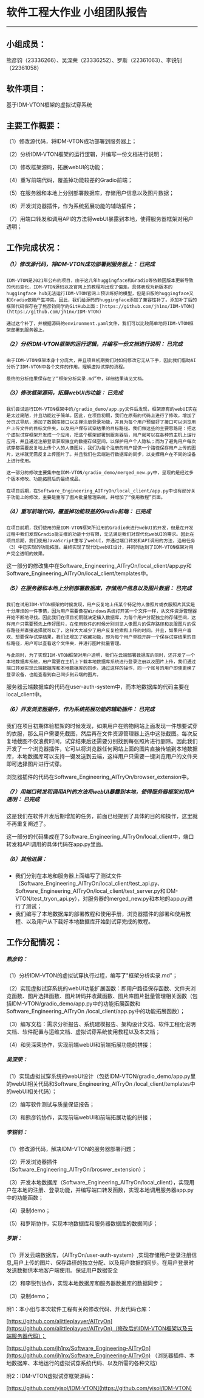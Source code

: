 ﻿# 软件工程大作业 小组团队报告

---

## 小组成员：

熊彦钧（23336266）、吴深荣（23336252）、罗斯（22361063）、李锐钊（22361058）

## 软件项目：

基于IDM-VTON框架的虚拟试穿系统

## 主要工作概要：

（1）修改源代码，将IDM-VTON成功部署到服务器上；

（2）分析IDM-VTON框架的运行逻辑，并编写一份文档进行说明；

（3）修改框架源码，拓展webUI的功能；

（4）重写前端代码，覆盖掉功能较差的Gradio前端；

（5）在服务器和本地上分别部署数据库，存储用户信息以及图片数据；

（6）开发浏览器插件，作为系统拓展功能的辅助插件；

（7）用端口转发和调用API的方法将webUI暴露到本地，使得服务器框架对用户透明；

## 工作完成状况：

##### （1）修改源代码，将IDM-VTON成功部署到服务器上：                  已完成

    IDM-VTON是2021年公布的项目，由于这几年huggingface和Gradio等依赖因版本更新导致的代码变化，IDM-VTON源码以及官网上的教程均出现了偏差。具体表现为新版本的huggingface hub无法运行IDM-VTON官网上预训练好的模型，但是旧版的huggingface又和Gradio依赖产生冲突。因此，我们给源码的huggingface添加了兼容性补丁。添加补丁后的框架代码保存在了熊彦钧同学的GitHub上面：[https://github.com/jh1nx/IDM-VTON](https://github.com/jh1nx/IDM-VTON)

    通过这个补丁，并根据源码的environment.yaml文件，我们可以比较简单地将IDM-VTON框架部署到服务器上。

##### （2）分析IDM-VTON框架的运行逻辑，并编写一份文档进行说明：               已完成

    由于IDM-VTON框架本身十分庞大，并且项目初期我们对如何修改它无从下手，因此我们借助AI分析了IDM-VTON中各个文件的作用，理解虚拟试穿的流程。

    最终的分析结果保存在了“框架分析实录.md”中，详细结果请见文档。

##### （3）修改框架源码，拓展webUI的功能：                  已完成

    我们尝试运行IDM-VTON框架中的/gradio_demo/app.py文件后发现，框架原有的webUI实在是太过简陋，并且功能过于简单。因此，在项目初期，我们在原有的代码上进行了修改，增加了分页式导航，添加了数据库接口以支撑注册登录功能，并且为每个用户预留好了接口可以浏览用户上传文件的目标文件夹，以及用户保存试穿结果的目标路径。我们做这些的主要思路是：把这个虚拟试穿框架开发成一个应用，把这个框架部署到服务器后，用户就可以在各种的主机上运行应用，并且通过注册登录获取独立的数据存储空间，以保护用户个人隐私；而为了避免用户每次试穿都需要反复地上传个人的人像图片，我们为每个注册的用户提供一个路径保存用户上传的图片，这样就无需反复上传图片了。并且我们在云端进行数据库的同步，以支撑用户在不同的设备上进行使用。

    这一部分的修改主要集中在IDM-VTON/gradio_demo/merged_new.py中，呈现的是经过多个版本修改、功能拓展后的最终成品。

    在项目后期，在Software_Engineering_AITryOn/local_client/app.py中也有部分关于功能上的修改，主要是重写了图片批量管理系统，并增加了“使用教程”页面。

##### （4）重写前端代码，覆盖掉功能较差的Gradio前端：                已完成

    在项目前期，我们使用的是IDM-VTON框架所沿用的Gradio来进行webUI的开发，但是在开发过程中我们发现Gradio能支撑的功能十分有限，无法满足我们对现代化webUI的需求。因此在项目后期，我们使用JavaScript重写了webUI，并通过端口转发和API调用的方法，沿用任务（3）中已实现的功能拓展。最终实现了现代化webUI设计，并同时达到了IDM-VTON框架对用户完全透明的效果。

这一部分的修改集中在Software_Engineering_AITryOn/local_client/app.py和Software_Engineering_AITryOn/local_client/templates中。

##### （5）在服务器和本地上分别部署数据库，存储用户信息以及图片数据：                   已完成

    我们在试用IDM-VTON框架的时候发现，用户反复地上传某个特定的人像照片或衣服照片其实是十分麻烦的一件事情，因为用户需要像在Windows系统打开某一个文件一样，从文件资源管理器开始不断地寻找。因此我们在项目初期就决定植入数据库，为每个用户分配独立的存储空间，这样用户只需要预先上传好图片，在使用软件的时候分别浏览人像图片的保存路径和衣服图片的保存路径并直接选择就可以了，这样大大减少了用户反复检索和上传的时间。并且，如果用户喜欢、想要保存试穿结果，我们还增加了收藏功能，即为每个用户单独开辟一个保存试穿结果的目标路径，用户可以查看这个文件夹，并进行图片批量管理。

    与此同时，为了实现IDM-VTON框架对用户透明，我们在云端部署数据库的同时，还开发了一个本地数据库系统，用户需要在主机上下载本地数据库系统进行登录注册以及图片上传，我们通过端口转发实现云端数据库和本地数据库的同步。通过这样的操作，同一个账号的用户即使更换了登录设备，也能查看到自己同步到云端的图片。

服务器云端数据库的代码在user-auth-system中，而本地数据库的代码主要在local_client中。

##### （6）开发浏览器插件，作为系统拓展功能的辅助插件：               已完成

我们在项目初期体验框架的时候发现，如果用户在购物网站上面发现一件想要试穿的衣服，那么用户需要先截图，然后再在文件资源管理器上选中这张截图。每次反复地截图不仅浪费时间，试穿结束后还需要分别找到每张照片进行删除。因此我们开发了一个浏览器插件，它可以将浏览器任何网站上面的图片直接传输到本地数据库，本地数据库可以支持一键发送到云端，这样用户只需要一键浏览用户的文件夹即可选择图片进行试穿。

浏览器插件的代码在Software_Engineering_AITryOn/browser_extension中。

##### （7）用端口转发和调用API的方法将webUI暴露到本地，使得服务器框架对用户透明：                已完成

这是我们在软件开发后期增加的任务，前面已经提到了具体的目的和操作，这里就不再重复阐述了。

这一部分的代码集成在了Software_Engineering_AITryOn/local_client中，端口转发和API调用的具体代码在app.py里面。

##### （8）其他进展：

* 我们分别在本地和服务器上面编写了测试文件（Software_Engineering_AITryOn/local_client/test_api.py、Software_Engineering_AITryOn/local_client/test_server.py和IDM-VTON/test_tryon_api.py），对服务器的merged_new.py和本地的app.py进行了测试；
* 我们编写了本地数据库的部署教程和使用手册，浏览器插件的部署和使用教程、以及用户从下载好本地数据库开始到试穿完成的教程。

## 工作分配情况：

##### 熊彦钧：

（1）分析IDM-VTON的虚拟试穿执行过程，编写了"框架分析实录.md"；

（2）实现虚拟试穿系统的webUI功能扩展函数：即用户路径保存函数、文件夹浏览函数、图片选择函数、图片转码并收藏函数、图片库图片批量管理相关函数（包括IDM-VTON/gradio_demo/app.py中的功能拓展函数和Software_Engineering_AITryOn /local_client/app.py中的功能拓展函数）；

（3）编写文档：需求分析报告、系统建模报告、架构设计文档、软件工程化说明文档、软件配置与运维文档、虚拟试穿系统使用教程以及本文档；

（4）和吴深荣协作，实现前端webUI和前端拓展功能的拼接；

##### 吴深荣：

（1）实现虚拟试穿系统的webUI设计（包括IDM-VTON/gradio_demo/app.py里的webUI相关代码和Software_Engineering_AITryOn /local_client/templates中的webUI相关代码）；

（2）编写软件测试与质量保证报告；

（3）和熊彦钧协作，实现前端webUI和前端拓展功能的拼接；

##### 李锐钊：

（1）修改源代码，解决IDM-VTON的服务器部署问题；

（2）开发浏览器插件（Software_Engineering_AITryOn/broswer_extension）；

（3）开发本地数据库（Software_Engineering_AITryOn/local_client），实现用户在本地的注册、登录功能，并编写端口转发函数，实现本地调用服务器app.py中的功能函数；

（4）录制demo；

（5）和罗斯协作，实现本地数据库和服务器数据库的数据同步；

##### 罗斯：

（1）开发云端数据库，（AITryOn/user-auth-system）,实现存储用户登录注册信息,用户上传的图片、保存路径的独立分配、以及用户数据的同步。在用户登录时发送数据供本地客户端使用。保证用户数据安全

（2）和李锐钊协作，实现本地数据库和服务器数据库的数据同步；

（3）录制demo；

附1：本小组与本次软件工程有关的修改代码、开发代码仓库：

[https://github.com/alittleplayyer/AITryOn](https://github.com/alittleplayyer/AITryOn)（修改后的IDM-VTON框架以及云端服务器代码）；

[https://github.com/jh1nx/Software_Engineering-AITryOn](https://github.com/jh1nx/Software_Engineering-AITryOn) （浏览器插件、本地数据库、本地运行的虚拟试穿系统代码、以及所需的各种文档）

附2：IDM-VTON虚拟试穿框架源码：

[https://github.com/yisol/IDM-VTON](https://github.com/yisol/IDM-VTON)
